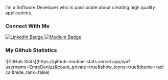 <p>
  I’m a Software Developer who is passionate about creating high quality applications.
</p>

<h3>
    Connect With Me
</h3>

<div id="badges">
    <a href="https://www.linkedin.com/in/emre-deniz1/">
      <img src="https://img.shields.io/badge/LinkedIn-blue?style=for-the-badge&logo=linkedin&logoColor=white" alt="LinkedIn Badge"/>
    </a>
    <a href="https://medium.com/@emre.deniz">
      <img src="https://img.shields.io/badge/Medium-12100E?style=for-the-badge&logo=medium&logoColor=white" alt="Medium Badge"/>
    </a>
</div>

<h3>
    My Github Statistics
</h3>
<p>
    ![GitHub Stats](https://github-readme-stats.vercel.app/api?username=EmreDenizz&count_private=true&show_icons=true&theme=radical&hide_rank=false)
</p>
